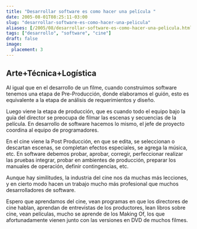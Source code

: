 ```yaml
---
title: "Desarrollar software es como hacer una película "
date: 2005-08-01T08:25:11-03:00
slug: "desarrollar-software-es-como-hacer-una-pelicula"
aliases: [/2005/08/desarrollar-software-es-como-hacer-una-pelicula.html, /blog/2005/08/desarrollar-software-es-como-hacer-una-pelicula.html]
tags: ["desarrollo", "software", "cine"]
draft: false
image:
  placement: 3
---
```


##  Arte+Técnica+Logística

Al igual que en el desarrollo de un filme, cuando construimos software
tenemos una etapa de Pre-Producción, donde elaboramos el guión, esto es
equivalente a la etapa de análisis de requerimientos y diseño.

Luego viene la etapa de producción, que es cuando todo el equipo bajo la
guia del director se preocupa de filmar las escenas y secuencias de la
película. En desarrollo de software hacemos lo mismo, el jefe de
proyecto coordina al equipo de programadores.

En el cine viene la Post Producción, en que se edita, se seleccionan o
descartan escenas, se completan efectos especiales, se agrega la música,
etc. En software debemos probar, aprobar, corregir, perfeccionar
realizar las pruebas integrar, probar en ambientes de producción,
preparar los manuales de operación, definir contingencias, etc.

Aunque hay similitudes, la industria del cine nos da muchas más
lecciones, y en cierto modo hacen un trabajo mucho más profesional que
muchos desarrolladores de software.

Espero que aprendamos del cine, vean programas en que los directores de
cine hablan, aprendan de entrevistas de los productores, lean libros
sobre cine, vean películas, mucho se aprende de los Making Of, los que
afortunadamente vienen junto con las versiones en DVD de muchos filmes.
